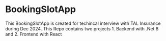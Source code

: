 # BookingSlotApp
This BookingSlotApp is created for techincal interview with TAL Insurance during Dec 2024.  This Repo contains two projects 1. Backend with .Net 8  and 2. Frontend with React
